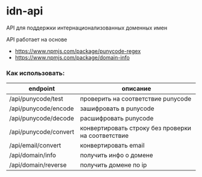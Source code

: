 # idn-api
API для поддержки интернационализованных доменных имен

API работает на основе
* https://www.npmjs.com/package/punycode-regex
* https://www.npmjs.com/package/domain-info

### Как использовать:
| endpoint | описание |
| ------ | ------ |
| /api/punycode/test | проверить на соответствие punycode |
| /api/punycode/encode | зашифровать в  punycode |
| /api/punycode/decode | расшифровать punycode |
| /api/punycode/convert | конвертировать строку без проверки на соответствие |
| /api/email/convert | конвертировать email |
| /api/domain/info | получить инфо о домене |
| /api/domain/reverse | получить домене по ip |

